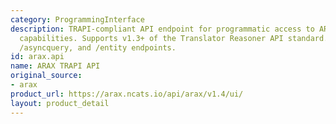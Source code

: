 ```yaml
---
category: ProgrammingInterface
description: TRAPI-compliant API endpoint for programmatic access to ARAX reasoning
  capabilities. Supports v1.3+ of the Translator Reasoner API standard. Provides /query,
  /asyncquery, and /entity endpoints.
id: arax.api
name: ARAX TRAPI API
original_source:
- arax
product_url: https://arax.ncats.io/api/arax/v1.4/ui/
layout: product_detail
---
```

